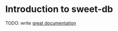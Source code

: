 # Introduction to sweet-db

TODO: write [great documentation](http://jacobian.org/writing/great-documentation/what-to-write/)
